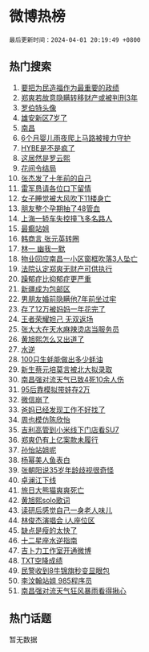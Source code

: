 # 微博热榜

`最后更新时间：2024-04-01 20:19:49 +0800`

## 热门搜索

1. [要把为民造福作为最重要的政绩](https://m.weibo.cn/search?containerid=100103type%3D1%26t%3D10%26q%3D%23%E8%A6%81%E6%8A%8A%E4%B8%BA%E6%B0%91%E9%80%A0%E7%A6%8F%E4%BD%9C%E4%B8%BA%E6%9C%80%E9%87%8D%E8%A6%81%E7%9A%84%E6%94%BF%E7%BB%A9%23&stream_entry_id=51&isnewpage=1&extparam=seat%3D1%26pos%3D0%26stream_entry_id%3D51%26filter_type%3Drealtimehot%26q%3D%2523%25E8%25A6%2581%25E6%258A%258A%25E4%25B8%25BA%25E6%25B0%2591%25E9%2580%25A0%25E7%25A6%258F%25E4%25BD%259C%25E4%25B8%25BA%25E6%259C%2580%25E9%2587%258D%25E8%25A6%2581%25E7%259A%2584%25E6%2594%25BF%25E7%25BB%25A9%2523%26dgr%3D0%26cate%3D10103%26c_type%3D51%26display_time%3D1711973988%26pre_seqid%3D171197398862901573741)
1. [郑爽若故意隐瞒转移财产或被判刑3年](https://m.weibo.cn/search?containerid=100103type%3D1%26t%3D10%26q%3D%23%E9%83%91%E7%88%BD%E8%8B%A5%E6%95%85%E6%84%8F%E9%9A%90%E7%9E%92%E8%BD%AC%E7%A7%BB%E8%B4%A2%E4%BA%A7%E6%88%96%E8%A2%AB%E5%88%A4%E5%88%913%E5%B9%B4%23&stream_entry_id=31&isnewpage=1&extparam=seat%3D1%26realpos%3D1%26flag%3D2%26filter_type%3Drealtimehot%26c_type%3D31%26cate%3D5001%26lcate%3D5001%26stream_entry_id%3D31%26pos%3D0%26q%3D%2523%25E9%2583%2591%25E7%2588%25BD%25E8%258B%25A5%25E6%2595%2585%25E6%2584%258F%25E9%259A%2590%25E7%259E%2592%25E8%25BD%25AC%25E7%25A7%25BB%25E8%25B4%25A2%25E4%25BA%25A7%25E6%2588%2596%25E8%25A2%25AB%25E5%2588%25A4%25E5%2588%25913%25E5%25B9%25B4%2523%26dgr%3D0%26band_rank%3D1%26display_time%3D1711973988%26pre_seqid%3D171197398862901573741)
1. [罗伯特头像](https://m.weibo.cn/search?containerid=100103type%3D1%26t%3D10%26q%3D%E7%BD%97%E4%BC%AF%E7%89%B9%E5%A4%B4%E5%83%8F&stream_entry_id=31&isnewpage=1&extparam=seat%3D1%26realpos%3D2%26flag%3D1%26filter_type%3Drealtimehot%26c_type%3D31%26cate%3D5001%26lcate%3D5001%26stream_entry_id%3D31%26pos%3D1%26q%3D%25E7%25BD%2597%25E4%25BC%25AF%25E7%2589%25B9%25E5%25A4%25B4%25E5%2583%258F%26dgr%3D0%26band_rank%3D2%26display_time%3D1711973988%26pre_seqid%3D171197398862901573741)
1. [雄安新区7岁了](https://m.weibo.cn/search?containerid=100103type%3D1%26t%3D10%26q%3D%23%E9%9B%84%E5%AE%89%E6%96%B0%E5%8C%BA7%E5%B2%81%E4%BA%86%23&stream_entry_id=31&isnewpage=1&extparam=seat%3D1%26realpos%3D3%26flag%3D0%26filter_type%3Drealtimehot%26c_type%3D31%26cate%3D5001%26lcate%3D5001%26stream_entry_id%3D31%26pos%3D2%26q%3D%2523%25E9%259B%2584%25E5%25AE%2589%25E6%2596%25B0%25E5%258C%25BA7%25E5%25B2%2581%25E4%25BA%2586%2523%26dgr%3D0%26band_rank%3D3%26display_time%3D1711973988%26pre_seqid%3D171197398862901573741)
1. [南昌](https://m.weibo.cn/search?containerid=100103type%3D1%26t%3D10%26q%3D%E5%8D%97%E6%98%8C&stream_entry_id=31&isnewpage=1&extparam=seat%3D1%26realpos%3D4%26flag%3D0%26filter_type%3Drealtimehot%26c_type%3D31%26cate%3D5001%26lcate%3D5001%26stream_entry_id%3D31%26pos%3D3%26q%3D%25E5%258D%2597%25E6%2598%258C%26dgr%3D0%26band_rank%3D4%26display_time%3D1711973988%26pre_seqid%3D171197398862901573741)
1. [6个月婴儿雨夜爬上马路被接力守护](https://m.weibo.cn/search?containerid=100103type%3D1%26t%3D10%26q%3D%236%E4%B8%AA%E6%9C%88%E5%A9%B4%E5%84%BF%E9%9B%A8%E5%A4%9C%E7%88%AC%E4%B8%8A%E9%A9%AC%E8%B7%AF%E8%A2%AB%E6%8E%A5%E5%8A%9B%E5%AE%88%E6%8A%A4%23&stream_entry_id=31&isnewpage=1&extparam=seat%3D1%26realpos%3D5%26flag%3D32768%26filter_type%3Drealtimehot%26c_type%3D31%26cate%3D5001%26lcate%3D5001%26stream_entry_id%3D31%26pos%3D4%26q%3D%25236%25E4%25B8%25AA%25E6%259C%2588%25E5%25A9%25B4%25E5%2584%25BF%25E9%259B%25A8%25E5%25A4%259C%25E7%2588%25AC%25E4%25B8%258A%25E9%25A9%25AC%25E8%25B7%25AF%25E8%25A2%25AB%25E6%258E%25A5%25E5%258A%259B%25E5%25AE%2588%25E6%258A%25A4%2523%26dgr%3D0%26band_rank%3D5%26display_time%3D1711973988%26pre_seqid%3D171197398862901573741)
1. [HYBE是不是疯了](https://m.weibo.cn/search?containerid=100103type%3D1%26t%3D10%26q%3D%23HYBE%E6%98%AF%E4%B8%8D%E6%98%AF%E7%96%AF%E4%BA%86%23&stream_entry_id=31&isnewpage=1&extparam=seat%3D1%26realpos%3D6%26flag%3D0%26filter_type%3Drealtimehot%26c_type%3D31%26cate%3D5001%26lcate%3D5001%26stream_entry_id%3D31%26pos%3D5%26q%3D%2523HYBE%25E6%2598%25AF%25E4%25B8%258D%25E6%2598%25AF%25E7%2596%25AF%25E4%25BA%2586%2523%26dgr%3D0%26band_rank%3D6%26display_time%3D1711973988%26pre_seqid%3D171197398862901573741)
1. [这居然是罗云熙](https://m.weibo.cn/search?containerid=100103type%3D1%26t%3D10%26q%3D%23%E8%BF%99%E5%B1%85%E7%84%B6%E6%98%AF%E7%BD%97%E4%BA%91%E7%86%99%23&stream_entry_id=31&isnewpage=1&extparam=seat%3D1%26realpos%3D7%26flag%3D0%26filter_type%3Drealtimehot%26c_type%3D31%26cate%3D5001%26lcate%3D5001%26stream_entry_id%3D31%26pos%3D6%26q%3D%2523%25E8%25BF%2599%25E5%25B1%2585%25E7%2584%25B6%25E6%2598%25AF%25E7%25BD%2597%25E4%25BA%2591%25E7%2586%2599%2523%26dgr%3D0%26band_rank%3D7%26display_time%3D1711973988%26pre_seqid%3D171197398862901573741)
1. [花间令结局](https://m.weibo.cn/search?containerid=100103type%3D1%26t%3D10%26q%3D%E8%8A%B1%E9%97%B4%E4%BB%A4%E7%BB%93%E5%B1%80&stream_entry_id=31&isnewpage=1&extparam=seat%3D1%26realpos%3D8%26flag%3D1%26filter_type%3Drealtimehot%26c_type%3D31%26cate%3D5001%26lcate%3D5001%26stream_entry_id%3D31%26pos%3D7%26q%3D%25E8%258A%25B1%25E9%2597%25B4%25E4%25BB%25A4%25E7%25BB%2593%25E5%25B1%2580%26dgr%3D0%26band_rank%3D8%26display_time%3D1711973988%26pre_seqid%3D171197398862901573741)
1. [张杰发了十年前的自己](https://m.weibo.cn/search?containerid=100103type%3D1%26t%3D10%26q%3D%23%E5%BC%A0%E6%9D%B0%E5%8F%91%E4%BA%86%E5%8D%81%E5%B9%B4%E5%89%8D%E7%9A%84%E8%87%AA%E5%B7%B1%23&stream_entry_id=31&isnewpage=1&extparam=seat%3D1%26realpos%3D9%26flag%3D1%26filter_type%3Drealtimehot%26c_type%3D31%26cate%3D5001%26lcate%3D5001%26stream_entry_id%3D31%26pos%3D8%26q%3D%2523%25E5%25BC%25A0%25E6%259D%25B0%25E5%258F%2591%25E4%25BA%2586%25E5%258D%2581%25E5%25B9%25B4%25E5%2589%258D%25E7%259A%2584%25E8%2587%25AA%25E5%25B7%25B1%2523%26dgr%3D0%26band_rank%3D9%26display_time%3D1711973988%26pre_seqid%3D171197398862901573741)
1. [雷军恳请各位口下留情](https://m.weibo.cn/search?containerid=100103type%3D1%26t%3D10%26q%3D%23%E9%9B%B7%E5%86%9B%E6%81%B3%E8%AF%B7%E5%90%84%E4%BD%8D%E5%8F%A3%E4%B8%8B%E7%95%99%E6%83%85%23&stream_entry_id=31&isnewpage=1&extparam=seat%3D1%26realpos%3D10%26flag%3D0%26filter_type%3Drealtimehot%26c_type%3D31%26cate%3D5001%26lcate%3D5001%26stream_entry_id%3D31%26pos%3D9%26q%3D%2523%25E9%259B%25B7%25E5%2586%259B%25E6%2581%25B3%25E8%25AF%25B7%25E5%2590%2584%25E4%25BD%258D%25E5%258F%25A3%25E4%25B8%258B%25E7%2595%2599%25E6%2583%2585%2523%26dgr%3D0%26band_rank%3D10%26display_time%3D1711973988%26pre_seqid%3D171197398862901573741)
1. [女子睡觉被大风吹下11楼身亡](https://m.weibo.cn/search?containerid=100103type%3D1%26t%3D10%26q%3D%23%E5%A5%B3%E5%AD%90%E7%9D%A1%E8%A7%89%E8%A2%AB%E5%A4%A7%E9%A3%8E%E5%90%B9%E4%B8%8B11%E6%A5%BC%E8%BA%AB%E4%BA%A1%23&stream_entry_id=31&isnewpage=1&extparam=seat%3D1%26realpos%3D11%26flag%3D1%26filter_type%3Drealtimehot%26c_type%3D31%26cate%3D5001%26lcate%3D5001%26stream_entry_id%3D31%26pos%3D10%26q%3D%2523%25E5%25A5%25B3%25E5%25AD%2590%25E7%259D%25A1%25E8%25A7%2589%25E8%25A2%25AB%25E5%25A4%25A7%25E9%25A3%258E%25E5%2590%25B9%25E4%25B8%258B11%25E6%25A5%25BC%25E8%25BA%25AB%25E4%25BA%25A1%2523%26dgr%3D0%26band_rank%3D11%26display_time%3D1711973988%26pre_seqid%3D171197398862901573741)
1. [朋友整个孕期抽了48管血](https://m.weibo.cn/search?containerid=100103type%3D1%26t%3D10%26q%3D%23%E6%9C%8B%E5%8F%8B%E6%95%B4%E4%B8%AA%E5%AD%95%E6%9C%9F%E6%8A%BD%E4%BA%8648%E7%AE%A1%E8%A1%80%23&stream_entry_id=31&isnewpage=1&extparam=seat%3D1%26realpos%3D12%26flag%3D1%26filter_type%3Drealtimehot%26c_type%3D31%26cate%3D5001%26lcate%3D5001%26stream_entry_id%3D31%26pos%3D11%26q%3D%2523%25E6%259C%258B%25E5%258F%258B%25E6%2595%25B4%25E4%25B8%25AA%25E5%25AD%2595%25E6%259C%259F%25E6%258A%25BD%25E4%25BA%258648%25E7%25AE%25A1%25E8%25A1%2580%2523%26dgr%3D0%26band_rank%3D12%26display_time%3D1711973988%26pre_seqid%3D171197398862901573741)
1. [上海一轿车失控撞飞多名路人](https://m.weibo.cn/search?containerid=100103type%3D1%26t%3D10%26q%3D%23%E4%B8%8A%E6%B5%B7%E4%B8%80%E8%BD%BF%E8%BD%A6%E5%A4%B1%E6%8E%A7%E6%92%9E%E9%A3%9E%E5%A4%9A%E5%90%8D%E8%B7%AF%E4%BA%BA%23&stream_entry_id=31&isnewpage=1&extparam=seat%3D1%26realpos%3D13%26flag%3D1%26filter_type%3Drealtimehot%26c_type%3D31%26cate%3D5001%26lcate%3D5001%26stream_entry_id%3D31%26pos%3D12%26q%3D%2523%25E4%25B8%258A%25E6%25B5%25B7%25E4%25B8%2580%25E8%25BD%25BF%25E8%25BD%25A6%25E5%25A4%25B1%25E6%258E%25A7%25E6%2592%259E%25E9%25A3%259E%25E5%25A4%259A%25E5%2590%258D%25E8%25B7%25AF%25E4%25BA%25BA%2523%26dgr%3D0%26band_rank%3D13%26display_time%3D1711973988%26pre_seqid%3D171197398862901573741)
1. [最癫站姐](https://m.weibo.cn/search?containerid=100103type%3D1%26t%3D10%26q%3D%E6%9C%80%E7%99%AB%E7%AB%99%E5%A7%90&stream_entry_id=31&isnewpage=1&extparam=seat%3D1%26realpos%3D14%26flag%3D2%26filter_type%3Drealtimehot%26c_type%3D31%26cate%3D5001%26lcate%3D5001%26stream_entry_id%3D31%26pos%3D13%26q%3D%25E6%259C%2580%25E7%2599%25AB%25E7%25AB%2599%25E5%25A7%2590%26dgr%3D0%26band_rank%3D14%26display_time%3D1711973988%26pre_seqid%3D171197398862901573741)
1. [韩商言 张元英转圈](https://m.weibo.cn/search?containerid=100103type%3D1%26t%3D10%26q%3D%E9%9F%A9%E5%95%86%E8%A8%80+%E5%BC%A0%E5%85%83%E8%8B%B1%E8%BD%AC%E5%9C%88&stream_entry_id=31&isnewpage=1&extparam=seat%3D1%26realpos%3D15%26flag%3D2%26filter_type%3Drealtimehot%26c_type%3D31%26cate%3D5001%26lcate%3D5001%26stream_entry_id%3D31%26pos%3D14%26q%3D%25E9%259F%25A9%25E5%2595%2586%25E8%25A8%2580%2520%25E5%25BC%25A0%25E5%2585%2583%25E8%258B%25B1%25E8%25BD%25AC%25E5%259C%2588%26dgr%3D0%26band_rank%3D15%26display_time%3D1711973988%26pre_seqid%3D171197398862901573741)
1. [林一 幽我一默](https://m.weibo.cn/search?containerid=100103type%3D1%26t%3D10%26q%3D%E6%9E%97%E4%B8%80+%E5%B9%BD%E6%88%91%E4%B8%80%E9%BB%98&stream_entry_id=31&isnewpage=1&extparam=seat%3D1%26realpos%3D16%26flag%3D1%26filter_type%3Drealtimehot%26c_type%3D31%26cate%3D5001%26lcate%3D5001%26stream_entry_id%3D31%26pos%3D15%26q%3D%25E6%259E%2597%25E4%25B8%2580%2520%25E5%25B9%25BD%25E6%2588%2591%25E4%25B8%2580%25E9%25BB%2598%26dgr%3D0%26band_rank%3D16%26display_time%3D1711973988%26pre_seqid%3D171197398862901573741)
1. [物业回应南昌一小区窗框吹落3人坠亡](https://m.weibo.cn/search?containerid=100103type%3D1%26t%3D10%26q%3D%23%E7%89%A9%E4%B8%9A%E5%9B%9E%E5%BA%94%E5%8D%97%E6%98%8C%E4%B8%80%E5%B0%8F%E5%8C%BA%E7%AA%97%E6%A1%86%E5%90%B9%E8%90%BD3%E4%BA%BA%E5%9D%A0%E4%BA%A1%23&stream_entry_id=31&isnewpage=1&extparam=seat%3D1%26realpos%3D17%26flag%3D1%26filter_type%3Drealtimehot%26c_type%3D31%26cate%3D5001%26lcate%3D5001%26stream_entry_id%3D31%26pos%3D16%26q%3D%2523%25E7%2589%25A9%25E4%25B8%259A%25E5%259B%259E%25E5%25BA%2594%25E5%258D%2597%25E6%2598%258C%25E4%25B8%2580%25E5%25B0%258F%25E5%258C%25BA%25E7%25AA%2597%25E6%25A1%2586%25E5%2590%25B9%25E8%2590%25BD3%25E4%25BA%25BA%25E5%259D%25A0%25E4%25BA%25A1%2523%26dgr%3D0%26band_rank%3D17%26display_time%3D1711973988%26pre_seqid%3D171197398862901573741)
1. [法院认定郑爽无财产可供执行](https://m.weibo.cn/search?containerid=100103type%3D1%26t%3D10%26q%3D%23%E6%B3%95%E9%99%A2%E8%AE%A4%E5%AE%9A%E9%83%91%E7%88%BD%E6%97%A0%E8%B4%A2%E4%BA%A7%E5%8F%AF%E4%BE%9B%E6%89%A7%E8%A1%8C%23&stream_entry_id=31&isnewpage=1&extparam=seat%3D1%26realpos%3D18%26flag%3D0%26filter_type%3Drealtimehot%26c_type%3D31%26cate%3D5001%26lcate%3D5001%26stream_entry_id%3D31%26pos%3D17%26q%3D%2523%25E6%25B3%2595%25E9%2599%25A2%25E8%25AE%25A4%25E5%25AE%259A%25E9%2583%2591%25E7%2588%25BD%25E6%2597%25A0%25E8%25B4%25A2%25E4%25BA%25A7%25E5%258F%25AF%25E4%25BE%259B%25E6%2589%25A7%25E8%25A1%258C%2523%26dgr%3D0%26band_rank%3D18%26display_time%3D1711973988%26pre_seqid%3D171197398862901573741)
1. [躁郁症比抑郁症更严重](https://m.weibo.cn/search?containerid=100103type%3D1%26t%3D10%26q%3D%23%E8%BA%81%E9%83%81%E7%97%87%E6%AF%94%E6%8A%91%E9%83%81%E7%97%87%E6%9B%B4%E4%B8%A5%E9%87%8D%23&stream_entry_id=31&isnewpage=1&extparam=seat%3D1%26realpos%3D19%26flag%3D0%26filter_type%3Drealtimehot%26c_type%3D31%26cate%3D5001%26lcate%3D5001%26stream_entry_id%3D31%26pos%3D18%26q%3D%2523%25E8%25BA%2581%25E9%2583%2581%25E7%2597%2587%25E6%25AF%2594%25E6%258A%2591%25E9%2583%2581%25E7%2597%2587%25E6%259B%25B4%25E4%25B8%25A5%25E9%2587%258D%2523%26dgr%3D0%26band_rank%3D19%26display_time%3D1711973988%26pre_seqid%3D171197398862901573741)
1. [新疆成为包邮区](https://m.weibo.cn/search?containerid=100103type%3D1%26t%3D10%26q%3D%23%E6%96%B0%E7%96%86%E6%88%90%E4%B8%BA%E5%8C%85%E9%82%AE%E5%8C%BA%23&stream_entry_id=31&isnewpage=1&extparam=seat%3D1%26realpos%3D20%26flag%3D0%26filter_type%3Drealtimehot%26c_type%3D31%26cate%3D5001%26lcate%3D5001%26stream_entry_id%3D31%26pos%3D19%26q%3D%2523%25E6%2596%25B0%25E7%2596%2586%25E6%2588%2590%25E4%25B8%25BA%25E5%258C%2585%25E9%2582%25AE%25E5%258C%25BA%2523%26dgr%3D0%26band_rank%3D20%26display_time%3D1711973988%26pre_seqid%3D171197398862901573741)
1. [男朋友婚前隐瞒他7年前坐过牢](https://m.weibo.cn/search?containerid=100103type%3D1%26t%3D10%26q%3D%23%E7%94%B7%E6%9C%8B%E5%8F%8B%E5%A9%9A%E5%89%8D%E9%9A%90%E7%9E%92%E4%BB%967%E5%B9%B4%E5%89%8D%E5%9D%90%E8%BF%87%E7%89%A2%23&stream_entry_id=31&isnewpage=1&extparam=seat%3D1%26realpos%3D21%26flag%3D0%26filter_type%3Drealtimehot%26c_type%3D31%26cate%3D5001%26lcate%3D5001%26stream_entry_id%3D31%26pos%3D20%26q%3D%2523%25E7%2594%25B7%25E6%259C%258B%25E5%258F%258B%25E5%25A9%259A%25E5%2589%258D%25E9%259A%2590%25E7%259E%2592%25E4%25BB%25967%25E5%25B9%25B4%25E5%2589%258D%25E5%259D%2590%25E8%25BF%2587%25E7%2589%25A2%2523%26dgr%3D0%26band_rank%3D21%26display_time%3D1711973988%26pre_seqid%3D171197398862901573741)
1. [存了12万被妈妈一年花完了](https://m.weibo.cn/search?containerid=100103type%3D1%26t%3D10%26q%3D%23%E5%AD%98%E4%BA%8612%E4%B8%87%E8%A2%AB%E5%A6%88%E5%A6%88%E4%B8%80%E5%B9%B4%E8%8A%B1%E5%AE%8C%E4%BA%86%23&stream_entry_id=31&isnewpage=1&extparam=seat%3D1%26realpos%3D22%26flag%3D0%26filter_type%3Drealtimehot%26c_type%3D31%26cate%3D5001%26lcate%3D5001%26stream_entry_id%3D31%26pos%3D21%26q%3D%2523%25E5%25AD%2598%25E4%25BA%258612%25E4%25B8%2587%25E8%25A2%25AB%25E5%25A6%2588%25E5%25A6%2588%25E4%25B8%2580%25E5%25B9%25B4%25E8%258A%25B1%25E5%25AE%258C%25E4%25BA%2586%2523%26dgr%3D0%26band_rank%3D22%26display_time%3D1711973988%26pre_seqid%3D171197398862901573741)
1. [王者荣耀妲己 无双返场](https://m.weibo.cn/search?containerid=100103type%3D1%26t%3D10%26q%3D%E7%8E%8B%E8%80%85%E8%8D%A3%E8%80%80%E5%A6%B2%E5%B7%B1+%E6%97%A0%E5%8F%8C%E8%BF%94%E5%9C%BA&stream_entry_id=31&isnewpage=1&extparam=seat%3D1%26realpos%3D23%26flag%3D0%26filter_type%3Drealtimehot%26c_type%3D31%26cate%3D5001%26lcate%3D5001%26stream_entry_id%3D31%26pos%3D22%26q%3D%25E7%258E%258B%25E8%2580%2585%25E8%258D%25A3%25E8%2580%2580%25E5%25A6%25B2%25E5%25B7%25B1%2520%25E6%2597%25A0%25E5%258F%258C%25E8%25BF%2594%25E5%259C%25BA%26dgr%3D0%26band_rank%3D23%26display_time%3D1711973988%26pre_seqid%3D171197398862901573741)
1. [张大大在天水麻辣烫店当服务员](https://m.weibo.cn/search?containerid=100103type%3D1%26t%3D10%26q%3D%E5%BC%A0%E5%A4%A7%E5%A4%A7%E5%9C%A8%E5%A4%A9%E6%B0%B4%E9%BA%BB%E8%BE%A3%E7%83%AB%E5%BA%97%E5%BD%93%E6%9C%8D%E5%8A%A1%E5%91%98&stream_entry_id=31&isnewpage=1&extparam=seat%3D1%26realpos%3D24%26flag%3D1%26filter_type%3Drealtimehot%26c_type%3D31%26cate%3D5001%26lcate%3D5001%26stream_entry_id%3D31%26pos%3D23%26q%3D%25E5%25BC%25A0%25E5%25A4%25A7%25E5%25A4%25A7%25E5%259C%25A8%25E5%25A4%25A9%25E6%25B0%25B4%25E9%25BA%25BB%25E8%25BE%25A3%25E7%2583%25AB%25E5%25BA%2597%25E5%25BD%2593%25E6%259C%258D%25E5%258A%25A1%25E5%2591%2598%26dgr%3D0%26band_rank%3D24%26display_time%3D1711973988%26pre_seqid%3D171197398862901573741)
1. [黄旭熙怎么又出道了](https://m.weibo.cn/search?containerid=100103type%3D1%26t%3D10%26q%3D%E9%BB%84%E6%97%AD%E7%86%99%E6%80%8E%E4%B9%88%E5%8F%88%E5%87%BA%E9%81%93%E4%BA%86&stream_entry_id=31&isnewpage=1&extparam=seat%3D1%26realpos%3D25%26flag%3D0%26filter_type%3Drealtimehot%26c_type%3D31%26cate%3D5001%26lcate%3D5001%26stream_entry_id%3D31%26pos%3D24%26q%3D%25E9%25BB%2584%25E6%2597%25AD%25E7%2586%2599%25E6%2580%258E%25E4%25B9%2588%25E5%258F%2588%25E5%2587%25BA%25E9%2581%2593%25E4%25BA%2586%26dgr%3D0%26band_rank%3D25%26display_time%3D1711973988%26pre_seqid%3D171197398862901573741)
1. [水逆](https://m.weibo.cn/search?containerid=100103type%3D1%26t%3D10%26q%3D%E6%B0%B4%E9%80%86&stream_entry_id=31&isnewpage=1&extparam=seat%3D1%26realpos%3D26%26flag%3D1%26filter_type%3Drealtimehot%26c_type%3D31%26cate%3D5001%26lcate%3D5001%26stream_entry_id%3D31%26pos%3D25%26q%3D%25E6%25B0%25B4%25E9%2580%2586%26dgr%3D0%26band_rank%3D26%26display_time%3D1711973988%26pre_seqid%3D171197398862901573741)
1. [100只生蚝能做出多少蚝油](https://m.weibo.cn/search?containerid=100103type%3D1%26t%3D10%26q%3D%23100%E5%8F%AA%E7%94%9F%E8%9A%9D%E8%83%BD%E5%81%9A%E5%87%BA%E5%A4%9A%E5%B0%91%E8%9A%9D%E6%B2%B9%23&stream_entry_id=31&isnewpage=1&extparam=seat%3D1%26realpos%3D27%26flag%3D1%26filter_type%3Drealtimehot%26c_type%3D31%26cate%3D5001%26lcate%3D5001%26stream_entry_id%3D31%26pos%3D26%26q%3D%2523100%25E5%258F%25AA%25E7%2594%259F%25E8%259A%259D%25E8%2583%25BD%25E5%2581%259A%25E5%2587%25BA%25E5%25A4%259A%25E5%25B0%2591%25E8%259A%259D%25E6%25B2%25B9%2523%26dgr%3D0%26band_rank%3D27%26display_time%3D1711973988%26pre_seqid%3D171197398862901573741)
1. [新生蔡元培莫言被北大拟录取](https://m.weibo.cn/search?containerid=100103type%3D1%26t%3D10%26q%3D%23%E6%96%B0%E7%94%9F%E8%94%A1%E5%85%83%E5%9F%B9%E8%8E%AB%E8%A8%80%E8%A2%AB%E5%8C%97%E5%A4%A7%E6%8B%9F%E5%BD%95%E5%8F%96%23&stream_entry_id=31&isnewpage=1&extparam=seat%3D1%26realpos%3D28%26flag%3D0%26filter_type%3Drealtimehot%26c_type%3D31%26cate%3D5001%26lcate%3D5001%26stream_entry_id%3D31%26pos%3D27%26q%3D%2523%25E6%2596%25B0%25E7%2594%259F%25E8%2594%25A1%25E5%2585%2583%25E5%259F%25B9%25E8%258E%25AB%25E8%25A8%2580%25E8%25A2%25AB%25E5%258C%2597%25E5%25A4%25A7%25E6%258B%259F%25E5%25BD%2595%25E5%258F%2596%2523%26dgr%3D0%26band_rank%3D28%26display_time%3D1711973988%26pre_seqid%3D171197398862901573741)
1. [南昌强对流天气已致4死10余人伤](https://m.weibo.cn/search?containerid=100103type%3D1%26t%3D10%26q%3D%23%E5%8D%97%E6%98%8C%E5%BC%BA%E5%AF%B9%E6%B5%81%E5%A4%A9%E6%B0%94%E5%B7%B2%E8%87%B44%E6%AD%BB10%E4%BD%99%E4%BA%BA%E4%BC%A4%23&stream_entry_id=31&isnewpage=1&extparam=seat%3D1%26realpos%3D29%26flag%3D0%26filter_type%3Drealtimehot%26c_type%3D31%26cate%3D5001%26lcate%3D5001%26stream_entry_id%3D31%26pos%3D28%26q%3D%2523%25E5%258D%2597%25E6%2598%258C%25E5%25BC%25BA%25E5%25AF%25B9%25E6%25B5%2581%25E5%25A4%25A9%25E6%25B0%2594%25E5%25B7%25B2%25E8%2587%25B44%25E6%25AD%25BB10%25E4%25BD%2599%25E4%25BA%25BA%25E4%25BC%25A4%2523%26dgr%3D0%26band_rank%3D29%26display_time%3D1711973988%26pre_seqid%3D171197398862901573741)
1. [95后靠模拟带娃存2万](https://m.weibo.cn/search?containerid=100103type%3D1%26t%3D10%26q%3D%2395%E5%90%8E%E9%9D%A0%E6%A8%A1%E6%8B%9F%E5%B8%A6%E5%A8%83%E5%AD%982%E4%B8%87%23&stream_entry_id=31&isnewpage=1&extparam=seat%3D1%26realpos%3D30%26flag%3D32768%26filter_type%3Drealtimehot%26c_type%3D31%26cate%3D5001%26lcate%3D5001%26stream_entry_id%3D31%26pos%3D29%26q%3D%252395%25E5%2590%258E%25E9%259D%25A0%25E6%25A8%25A1%25E6%258B%259F%25E5%25B8%25A6%25E5%25A8%2583%25E5%25AD%25982%25E4%25B8%2587%2523%26dgr%3D0%26band_rank%3D30%26display_time%3D1711973988%26pre_seqid%3D171197398862901573741)
1. [微信崩了](https://m.weibo.cn/search?containerid=100103type%3D1%26t%3D10%26q%3D%E5%BE%AE%E4%BF%A1%E5%B4%A9%E4%BA%86&stream_entry_id=31&isnewpage=1&extparam=seat%3D1%26realpos%3D31%26flag%3D0%26filter_type%3Drealtimehot%26c_type%3D31%26cate%3D5001%26lcate%3D5001%26stream_entry_id%3D31%26pos%3D30%26q%3D%25E5%25BE%25AE%25E4%25BF%25A1%25E5%25B4%25A9%25E4%25BA%2586%26dgr%3D0%26band_rank%3D31%26display_time%3D1711973988%26pre_seqid%3D171197398862901573741)
1. [爸妈已经发现工作不好找了](https://m.weibo.cn/search?containerid=100103type%3D1%26t%3D10%26q%3D%23%E7%88%B8%E5%A6%88%E5%B7%B2%E7%BB%8F%E5%8F%91%E7%8E%B0%E5%B7%A5%E4%BD%9C%E4%B8%8D%E5%A5%BD%E6%89%BE%E4%BA%86%23&stream_entry_id=31&isnewpage=1&extparam=seat%3D1%26realpos%3D32%26flag%3D0%26filter_type%3Drealtimehot%26c_type%3D31%26cate%3D5001%26lcate%3D5001%26stream_entry_id%3D31%26pos%3D31%26q%3D%2523%25E7%2588%25B8%25E5%25A6%2588%25E5%25B7%25B2%25E7%25BB%258F%25E5%258F%2591%25E7%258E%25B0%25E5%25B7%25A5%25E4%25BD%259C%25E4%25B8%258D%25E5%25A5%25BD%25E6%2589%25BE%25E4%25BA%2586%2523%26dgr%3D0%26band_rank%3D32%26display_time%3D1711973988%26pre_seqid%3D171197398862901573741)
1. [周也模仿陈欣怡](https://m.weibo.cn/search?containerid=100103type%3D1%26t%3D10%26q%3D%E5%91%A8%E4%B9%9F%E6%A8%A1%E4%BB%BF%E9%99%88%E6%AC%A3%E6%80%A1&stream_entry_id=31&isnewpage=1&extparam=seat%3D1%26realpos%3D33%26flag%3D1%26filter_type%3Drealtimehot%26c_type%3D31%26cate%3D5001%26lcate%3D5001%26stream_entry_id%3D31%26pos%3D32%26q%3D%25E5%2591%25A8%25E4%25B9%259F%25E6%25A8%25A1%25E4%25BB%25BF%25E9%2599%2588%25E6%25AC%25A3%25E6%2580%25A1%26dgr%3D0%26band_rank%3D33%26display_time%3D1711973988%26pre_seqid%3D171197398862901573741)
1. [吉利高管到小米线下门店看SU7](https://m.weibo.cn/search?containerid=100103type%3D1%26t%3D10%26q%3D%23%E5%90%89%E5%88%A9%E9%AB%98%E7%AE%A1%E5%88%B0%E5%B0%8F%E7%B1%B3%E7%BA%BF%E4%B8%8B%E9%97%A8%E5%BA%97%E7%9C%8BSU7%23&stream_entry_id=31&isnewpage=1&extparam=seat%3D1%26realpos%3D34%26flag%3D1%26filter_type%3Drealtimehot%26c_type%3D31%26cate%3D5001%26lcate%3D5001%26stream_entry_id%3D31%26pos%3D33%26q%3D%2523%25E5%2590%2589%25E5%2588%25A9%25E9%25AB%2598%25E7%25AE%25A1%25E5%2588%25B0%25E5%25B0%258F%25E7%25B1%25B3%25E7%25BA%25BF%25E4%25B8%258B%25E9%2597%25A8%25E5%25BA%2597%25E7%259C%258BSU7%2523%26dgr%3D0%26band_rank%3D34%26display_time%3D1711973988%26pre_seqid%3D171197398862901573741)
1. [郑爽仍有上亿案款未履行](https://m.weibo.cn/search?containerid=100103type%3D1%26t%3D10%26q%3D%23%E9%83%91%E7%88%BD%E4%BB%8D%E6%9C%89%E4%B8%8A%E4%BA%BF%E6%A1%88%E6%AC%BE%E6%9C%AA%E5%B1%A5%E8%A1%8C%23&stream_entry_id=31&isnewpage=1&extparam=seat%3D1%26realpos%3D35%26flag%3D0%26filter_type%3Drealtimehot%26c_type%3D31%26cate%3D5001%26lcate%3D5001%26stream_entry_id%3D31%26pos%3D34%26q%3D%2523%25E9%2583%2591%25E7%2588%25BD%25E4%25BB%258D%25E6%259C%2589%25E4%25B8%258A%25E4%25BA%25BF%25E6%25A1%2588%25E6%25AC%25BE%25E6%259C%25AA%25E5%25B1%25A5%25E8%25A1%258C%2523%26dgr%3D0%26band_rank%3D35%26display_time%3D1711973988%26pre_seqid%3D171197398862901573741)
1. [孙怡站姐呢](https://m.weibo.cn/search?containerid=100103type%3D1%26t%3D10%26q%3D%23%E5%AD%99%E6%80%A1%E7%AB%99%E5%A7%90%E5%91%A2%23&stream_entry_id=31&isnewpage=1&extparam=seat%3D1%26realpos%3D36%26flag%3D0%26filter_type%3Drealtimehot%26c_type%3D31%26cate%3D5001%26lcate%3D5001%26stream_entry_id%3D31%26pos%3D35%26q%3D%2523%25E5%25AD%2599%25E6%2580%25A1%25E7%25AB%2599%25E5%25A7%2590%25E5%2591%25A2%2523%26dgr%3D0%26band_rank%3D36%26display_time%3D1711973988%26pre_seqid%3D171197398862901573741)
1. [杨幂美人鱼表白](https://m.weibo.cn/search?containerid=100103type%3D1%26t%3D10%26q%3D%23%E6%9D%A8%E5%B9%82%E7%BE%8E%E4%BA%BA%E9%B1%BC%E8%A1%A8%E7%99%BD%23&stream_entry_id=31&isnewpage=1&extparam=seat%3D1%26realpos%3D37%26flag%3D0%26filter_type%3Drealtimehot%26c_type%3D31%26cate%3D5001%26lcate%3D5001%26stream_entry_id%3D31%26pos%3D36%26q%3D%2523%25E6%259D%25A8%25E5%25B9%2582%25E7%25BE%258E%25E4%25BA%25BA%25E9%25B1%25BC%25E8%25A1%25A8%25E7%2599%25BD%2523%26dgr%3D0%26band_rank%3D37%26display_time%3D1711973988%26pre_seqid%3D171197398862901573741)
1. [张朝阳说35岁年龄歧视很奇怪](https://m.weibo.cn/search?containerid=100103type%3D1%26t%3D10%26q%3D%23%E5%BC%A0%E6%9C%9D%E9%98%B3%E8%AF%B435%E5%B2%81%E5%B9%B4%E9%BE%84%E6%AD%A7%E8%A7%86%E5%BE%88%E5%A5%87%E6%80%AA%23&stream_entry_id=31&isnewpage=1&extparam=seat%3D1%26realpos%3D38%26flag%3D1%26filter_type%3Drealtimehot%26c_type%3D31%26cate%3D5001%26lcate%3D5001%26stream_entry_id%3D31%26pos%3D37%26q%3D%2523%25E5%25BC%25A0%25E6%259C%259D%25E9%2598%25B3%25E8%25AF%25B435%25E5%25B2%2581%25E5%25B9%25B4%25E9%25BE%2584%25E6%25AD%25A7%25E8%25A7%2586%25E5%25BE%2588%25E5%25A5%2587%25E6%2580%25AA%2523%26dgr%3D0%26band_rank%3D38%26display_time%3D1711973988%26pre_seqid%3D171197398862901573741)
1. [卓澜江下线](https://m.weibo.cn/search?containerid=100103type%3D1%26t%3D10%26q%3D%E5%8D%93%E6%BE%9C%E6%B1%9F%E4%B8%8B%E7%BA%BF&stream_entry_id=31&isnewpage=1&extparam=seat%3D1%26realpos%3D39%26flag%3D1%26filter_type%3Drealtimehot%26c_type%3D31%26cate%3D5001%26lcate%3D5001%26stream_entry_id%3D31%26pos%3D38%26q%3D%25E5%258D%2593%25E6%25BE%259C%25E6%25B1%259F%25E4%25B8%258B%25E7%25BA%25BF%26dgr%3D0%26band_rank%3D39%26display_time%3D1711973988%26pre_seqid%3D171197398862901573741)
1. [旅日大熊猫爽爽死亡](https://m.weibo.cn/search?containerid=100103type%3D1%26t%3D10%26q%3D%23%E6%97%85%E6%97%A5%E5%A4%A7%E7%86%8A%E7%8C%AB%E7%88%BD%E7%88%BD%E6%AD%BB%E4%BA%A1%23&stream_entry_id=31&isnewpage=1&extparam=seat%3D1%26realpos%3D40%26flag%3D0%26filter_type%3Drealtimehot%26c_type%3D31%26cate%3D5001%26lcate%3D5001%26stream_entry_id%3D31%26pos%3D39%26q%3D%2523%25E6%2597%2585%25E6%2597%25A5%25E5%25A4%25A7%25E7%2586%258A%25E7%258C%25AB%25E7%2588%25BD%25E7%2588%25BD%25E6%25AD%25BB%25E4%25BA%25A1%2523%26dgr%3D0%26band_rank%3D40%26display_time%3D1711973988%26pre_seqid%3D171197398862901573741)
1. [黄旭熙solo歌词](https://m.weibo.cn/search?containerid=100103type%3D1%26t%3D10%26q%3D%23%E9%BB%84%E6%97%AD%E7%86%99solo%E6%AD%8C%E8%AF%8D%23&stream_entry_id=31&isnewpage=1&extparam=seat%3D1%26realpos%3D41%26flag%3D0%26filter_type%3Drealtimehot%26c_type%3D31%26cate%3D5001%26lcate%3D5001%26stream_entry_id%3D31%26pos%3D40%26q%3D%2523%25E9%25BB%2584%25E6%2597%25AD%25E7%2586%2599solo%25E6%25AD%258C%25E8%25AF%258D%2523%26dgr%3D0%26band_rank%3D41%26display_time%3D1711973988%26pre_seqid%3D171197398862901573741)
1. [读研后感觉自己一身老人味儿](https://m.weibo.cn/search?containerid=100103type%3D1%26t%3D10%26q%3D%23%E8%AF%BB%E7%A0%94%E5%90%8E%E6%84%9F%E8%A7%89%E8%87%AA%E5%B7%B1%E4%B8%80%E8%BA%AB%E8%80%81%E4%BA%BA%E5%91%B3%E5%84%BF%23&stream_entry_id=31&isnewpage=1&extparam=seat%3D1%26realpos%3D42%26flag%3D1%26filter_type%3Drealtimehot%26c_type%3D31%26cate%3D5001%26lcate%3D5001%26stream_entry_id%3D31%26pos%3D41%26q%3D%2523%25E8%25AF%25BB%25E7%25A0%2594%25E5%2590%258E%25E6%2584%259F%25E8%25A7%2589%25E8%2587%25AA%25E5%25B7%25B1%25E4%25B8%2580%25E8%25BA%25AB%25E8%2580%2581%25E4%25BA%25BA%25E5%2591%25B3%25E5%2584%25BF%2523%26dgr%3D0%26band_rank%3D42%26display_time%3D1711973988%26pre_seqid%3D171197398862901573741)
1. [林俊杰演唱会 i人座位区](https://m.weibo.cn/search?containerid=100103type%3D1%26t%3D10%26q%3D%E6%9E%97%E4%BF%8A%E6%9D%B0%E6%BC%94%E5%94%B1%E4%BC%9A+i%E4%BA%BA%E5%BA%A7%E4%BD%8D%E5%8C%BA&stream_entry_id=31&isnewpage=1&extparam=seat%3D1%26realpos%3D43%26flag%3D0%26filter_type%3Drealtimehot%26c_type%3D31%26cate%3D5001%26lcate%3D5001%26stream_entry_id%3D31%26pos%3D42%26q%3D%25E6%259E%2597%25E4%25BF%258A%25E6%259D%25B0%25E6%25BC%2594%25E5%2594%25B1%25E4%25BC%259A%2520i%25E4%25BA%25BA%25E5%25BA%25A7%25E4%25BD%258D%25E5%258C%25BA%26dgr%3D0%26band_rank%3D43%26display_time%3D1711973988%26pre_seqid%3D171197398862901573741)
1. [缺点是瘦的太快了](https://m.weibo.cn/search?containerid=100103type%3D1%26t%3D10%26q%3D%E7%BC%BA%E7%82%B9%E6%98%AF%E7%98%A6%E7%9A%84%E5%A4%AA%E5%BF%AB%E4%BA%86&stream_entry_id=31&isnewpage=1&extparam=seat%3D1%26realpos%3D44%26flag%3D0%26filter_type%3Drealtimehot%26c_type%3D31%26cate%3D5001%26lcate%3D5001%26stream_entry_id%3D31%26pos%3D43%26q%3D%25E7%25BC%25BA%25E7%2582%25B9%25E6%2598%25AF%25E7%2598%25A6%25E7%259A%2584%25E5%25A4%25AA%25E5%25BF%25AB%25E4%25BA%2586%26dgr%3D0%26band_rank%3D44%26display_time%3D1711973988%26pre_seqid%3D171197398862901573741)
1. [十二星座水逆指南](https://m.weibo.cn/search?containerid=100103type%3D1%26t%3D10%26q%3D%23%E5%8D%81%E4%BA%8C%E6%98%9F%E5%BA%A7%E6%B0%B4%E9%80%86%E6%8C%87%E5%8D%97%23&stream_entry_id=31&isnewpage=1&extparam=seat%3D1%26realpos%3D45%26flag%3D1%26filter_type%3Drealtimehot%26c_type%3D31%26cate%3D5001%26lcate%3D5001%26stream_entry_id%3D31%26pos%3D44%26q%3D%2523%25E5%258D%2581%25E4%25BA%258C%25E6%2598%259F%25E5%25BA%25A7%25E6%25B0%25B4%25E9%2580%2586%25E6%258C%2587%25E5%258D%2597%2523%26dgr%3D0%26band_rank%3D45%26display_time%3D1711973988%26pre_seqid%3D171197398862901573741)
1. [吉卜力工作室开通微博](https://m.weibo.cn/search?containerid=100103type%3D1%26t%3D10%26q%3D%23%E5%90%89%E5%8D%9C%E5%8A%9B%E5%B7%A5%E4%BD%9C%E5%AE%A4%E5%BC%80%E9%80%9A%E5%BE%AE%E5%8D%9A%23&stream_entry_id=31&isnewpage=1&extparam=seat%3D1%26realpos%3D46%26flag%3D1%26filter_type%3Drealtimehot%26c_type%3D31%26cate%3D5001%26lcate%3D5001%26stream_entry_id%3D31%26pos%3D45%26q%3D%2523%25E5%2590%2589%25E5%258D%259C%25E5%258A%259B%25E5%25B7%25A5%25E4%25BD%259C%25E5%25AE%25A4%25E5%25BC%2580%25E9%2580%259A%25E5%25BE%25AE%25E5%258D%259A%2523%26dgr%3D0%26band_rank%3D46%26display_time%3D1711973988%26pre_seqid%3D171197398862901573741)
1. [TXT空降成绩](https://m.weibo.cn/search?containerid=100103type%3D1%26t%3D10%26q%3D%23TXT%E7%A9%BA%E9%99%8D%E6%88%90%E7%BB%A9%23&stream_entry_id=31&isnewpage=1&extparam=seat%3D1%26realpos%3D47%26flag%3D1%26filter_type%3Drealtimehot%26c_type%3D31%26cate%3D5001%26lcate%3D5001%26stream_entry_id%3D31%26pos%3D46%26q%3D%2523TXT%25E7%25A9%25BA%25E9%2599%258D%25E6%2588%2590%25E7%25BB%25A9%2523%26dgr%3D0%26band_rank%3D47%26display_time%3D1711973988%26pre_seqid%3D171197398862901573741)
1. [民警收到8牛锦旗秒变显眼包](https://m.weibo.cn/search?containerid=100103type%3D1%26t%3D10%26q%3D%23%E6%B0%91%E8%AD%A6%E6%94%B6%E5%88%B08%E7%89%9B%E9%94%A6%E6%97%97%E7%A7%92%E5%8F%98%E6%98%BE%E7%9C%BC%E5%8C%85%23&stream_entry_id=31&isnewpage=1&extparam=seat%3D1%26realpos%3D48%26flag%3D32768%26filter_type%3Drealtimehot%26c_type%3D31%26cate%3D5001%26lcate%3D5001%26stream_entry_id%3D31%26pos%3D47%26q%3D%2523%25E6%25B0%2591%25E8%25AD%25A6%25E6%2594%25B6%25E5%2588%25B08%25E7%2589%259B%25E9%2594%25A6%25E6%2597%2597%25E7%25A7%2592%25E5%258F%2598%25E6%2598%25BE%25E7%259C%25BC%25E5%258C%2585%2523%26dgr%3D0%26band_rank%3D48%26display_time%3D1711973988%26pre_seqid%3D171197398862901573741)
1. [李汶翰站姐 985程序员](https://m.weibo.cn/search?containerid=100103type%3D1%26t%3D10%26q%3D%E6%9D%8E%E6%B1%B6%E7%BF%B0%E7%AB%99%E5%A7%90+985%E7%A8%8B%E5%BA%8F%E5%91%98&stream_entry_id=31&isnewpage=1&extparam=seat%3D1%26realpos%3D49%26flag%3D0%26filter_type%3Drealtimehot%26c_type%3D31%26cate%3D5001%26lcate%3D5001%26stream_entry_id%3D31%26pos%3D48%26q%3D%25E6%259D%258E%25E6%25B1%25B6%25E7%25BF%25B0%25E7%25AB%2599%25E5%25A7%2590%2520985%25E7%25A8%258B%25E5%25BA%258F%25E5%2591%2598%26dgr%3D0%26band_rank%3D49%26display_time%3D1711973988%26pre_seqid%3D171197398862901573741)
1. [南昌强对流天气狂风暴雨看得揪心](https://m.weibo.cn/search?containerid=100103type%3D1%26t%3D10%26q%3D%23%E5%8D%97%E6%98%8C%E5%BC%BA%E5%AF%B9%E6%B5%81%E5%A4%A9%E6%B0%94%E7%8B%82%E9%A3%8E%E6%9A%B4%E9%9B%A8%E7%9C%8B%E5%BE%97%E6%8F%AA%E5%BF%83%23&stream_entry_id=31&isnewpage=1&extparam=seat%3D1%26realpos%3D50%26flag%3D1%26filter_type%3Drealtimehot%26c_type%3D31%26cate%3D5001%26lcate%3D5001%26stream_entry_id%3D31%26pos%3D49%26q%3D%2523%25E5%258D%2597%25E6%2598%258C%25E5%25BC%25BA%25E5%25AF%25B9%25E6%25B5%2581%25E5%25A4%25A9%25E6%25B0%2594%25E7%258B%2582%25E9%25A3%258E%25E6%259A%25B4%25E9%259B%25A8%25E7%259C%258B%25E5%25BE%2597%25E6%258F%25AA%25E5%25BF%2583%2523%26dgr%3D0%26band_rank%3D50%26display_time%3D1711973988%26pre_seqid%3D171197398862901573741)

## 热门话题

暂无数据
